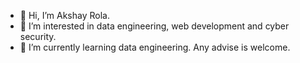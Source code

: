 - 👋 Hi, I’m Akshay Rola.
- 👀 I’m interested in data engineering, web development and cyber security.
- 🌱 I’m currently learning data engineering. Any advise is welcome.

<!---
AkshayRola/AkshayRola is a ✨ special ✨ repository because its `README.md` (this file) appears on your GitHub profile.
You can click the Preview link to take a look at your changes.
--->
